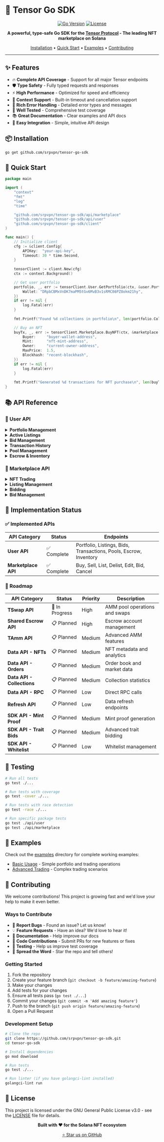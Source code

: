 # 🚀 Tensor Go SDK

<div align="center">

[![Go Version](https://img.shields.io/badge/Go-1.19+-00ADD8?style=for-the-badge&logo=go)](https://golang.org)
[![License](https://img.shields.io/badge/License-GPL%20v3-blue?style=for-the-badge)](LICENSE)


**A powerful, type-safe Go SDK for the [Tensor Protocol](https://docs.tensor.trade/) - The leading NFT marketplace on Solana**

[Installation](#-installation) •
[Quick Start](#-quick-start) •
[Examples](#-examples) •
[Contributing](#-contributing)

</div>

---

## ✨ Features
- 🔥 **Complete API Coverage** - Support for all major Tensor endpoints
- 🛡️ **Type Safety** - Fully typed requests and responses
- ⚡ **High Performance** - Optimized for speed and efficiency
- 🔄 **Context Support** - Built-in timeout and cancellation support
- 📝 **Rich Error Handling** - Detailed error types and messages
- 🧪 **Well Tested** - Comprehensive test coverage
- 📚 **Great Documentation** - Clear examples and API docs
- 🔧 **Easy Integration** - Simple, intuitive API design

## 📦 Installation

```bash
go get github.com/srpvpn/tensor-go-sdk
```

## 🚀 Quick Start

```go
package main

import (
    "context"
    "fmt"
    "log"
    "time"

    "github.com/srpvpn/tensor-go-sdk/api/marketplace"
    "github.com/srpvpn/tensor-go-sdk/api/user"
    "github.com/srpvpn/tensor-go-sdk/client"
)

func main() {
    // Initialize client
    cfg := &client.Config{
        APIKey:  "your-api-key",
        Timeout: 30 * time.Second,
    }
    
    tensorClient := client.New(cfg)
    ctx := context.Background()

    // Get user portfolio
    portfolio, _, err := tensorClient.User.GetPortfolio(ctx, &user.PortfolioRequest{
        Wallet: "DRpbCBMxVnDK7maPM5tGv6MvB3v1sRMC86PZ8okm21hy",
    })
    if err != nil {
        log.Fatal(err)
    }
    
    fmt.Printf("Found %d collections in portfolio\n", len(portfolio.Collections))

    // Buy an NFT
    buyTx, _, err := tensorClient.Marketplace.BuyNFT(ctx, &marketplace.BuyNFTRequest{
        Buyer:     "buyer-wallet-address",
        Mint:      "nft-mint-address",
        Owner:     "current-owner-address",
        MaxPrice:  1.5,
        Blockhash: "recent-blockhash",
    })
    if err != nil {
        log.Fatal(err)
    }
    
    fmt.Printf("Generated %d transactions for NFT purchase\n", len(buyTx.Txs))
}
```

## 📚 API Reference

### 👤 User API

<details>
<summary><b>Portfolio Management</b></summary>

```go
// Get user's NFT portfolio
portfolio, _, err := client.User.GetPortfolio(ctx, &user.PortfolioRequest{
    Wallet:                "wallet-address",
    IncludeBidCount:       &[]bool{true}[0],
    IncludeFavouriteCount: &[]bool{true}[0],
    IncludeUnverified:     &[]bool{false}[0],
    Currencies:            []string{"SOL", "USDC"},
})
```
</details>

<details>
<summary><b>Active Listings</b></summary>

```go
// Get user's active NFT listings
listings, _, err := client.User.GetListings(ctx, &user.ListingsRequest{
    Wallets:    []string{"wallet1", "wallet2"},
    SortBy:     "PriceDesc",
    Limit:      50,
    CollId:     &[]string{"collection-id"}[0],
    Currencies: []string{"SOL"},
})
```
</details>

<details>
<summary><b>Bid Management</b></summary>

```go
// Get NFT bids
nftBids, _, err := client.User.GetNFTBids(ctx, &user.NFTBidsRequest{
    Owner:  "wallet-address",
    Limit:  100,
    CollId: &[]string{"collection-id"}[0],
})

// Get collection bids
collBids, _, err := client.User.GetCollectionBids(ctx, &user.CollectionBidsRequest{
    Owner:  "wallet-address",
    Limit:  100,
    CollId: &[]string{"collection-id"}[0],
})

// Get trait bids
traitBids, _, err := client.User.GetTraitBids(ctx, &user.TraitBidsRequest{
    Owner:  "wallet-address",
    Limit:  100,
    CollId: &[]string{"collection-id"}[0],
})
```
</details>

<details>
<summary><b>Transaction History</b></summary>

```go
// Get user's transaction history
transactions, _, err := client.User.GetTransactions(ctx, &user.TransactionsRequest{
    Wallets: []string{"wallet-address"},
    Limit:   100,
    TxTypes: []string{"SALE_BUY_NOW", "SALE_ACCEPT_BID", "LIST"},
    Collid:  "collection-id",
})
```
</details>

<details>
<summary><b>Pool Management</b></summary>

```go
// Get TSwap pools
tswapPools, _, err := client.User.GetTSwapPools(ctx, &user.TSwapsPoolsRequest{
    Owner:         "wallet-address",
    PoolAddresses: []string{"pool1", "pool2"},
    Limit:         50,
})

// Get TAmm pools
tammPools, _, err := client.User.GetTAmmPools(ctx, &user.TAmmPoolsRequest{
    Owner:         "wallet-address",
    PoolAddresses: []string{"pool1", "pool2"},
    Limit:         50,
})
```
</details>

<details>
<summary><b>Escrow & Inventory</b></summary>

```go
// Get escrow accounts
escrow, _, err := client.User.GetEscrowAccounts(ctx, &user.EscrowAccountsRequest{
    Owner: "wallet-address",
})

// Get inventory for collection
inventory, _, err := client.User.GetInventoryForCollection(ctx, &user.InventoryForCollectionRequest{
    Wallets: []string{"wallet-address"},
    CollId:  &[]string{"collection-id"}[0],
    Limit:   &[]int32{100}[0],
})
```
</details>

### 🛒 Marketplace API

<details>
<summary><b>NFT Trading</b></summary>

```go
// Buy NFT
buyTx, _, err := client.Marketplace.BuyNFT(ctx, &marketplace.BuyNFTRequest{
    Buyer:              "buyer-wallet",
    Mint:               "nft-mint",
    Owner:              "current-owner",
    MaxPrice:           1.5,
    Blockhash:          "recent-blockhash",
    OptionalRoyaltyPct: &[]int32{5}[0],
})

// Sell NFT (accept bid)
sellTx, _, err := client.Marketplace.SellNFT(ctx, &marketplace.SellNFTRequest{
    Seller:     "seller-wallet",
    Mint:       "nft-mint",
    BidAddress: "bid-address",
    MinPrice:   1.0,
    Blockhash:  "recent-blockhash",
})
```
</details>

<details>
<summary><b>Listing Management</b></summary>

```go
// List NFT
listTx, _, err := client.Marketplace.ListNFT(ctx, &marketplace.ListNFTRequest{
    Mint:      "nft-mint",
    Owner:     "owner-wallet",
    Price:     2.5,
    Blockhash: "recent-blockhash",
    ExpireIn:  &[]int32{3600}[0], // 1 hour
})

// Edit listing
editTx, _, err := client.Marketplace.EditListing(ctx, &marketplace.EditListingRequest{
    Mint:      "nft-mint",
    Owner:     "owner-wallet",
    Price:     3.0, // New price
    Blockhash: "recent-blockhash",
})

// Delist NFT
delistTx, _, err := client.Marketplace.DelistNFT(ctx, &marketplace.DelistNFTRequest{
    Mint:      "nft-mint",
    Owner:     "owner-wallet",
    Blockhash: "recent-blockhash",
})
```
</details>

<details>
<summary><b>Bidding</b></summary>

```go
// Place NFT bid
nftBidTx, _, err := client.Marketplace.PlaceNFTBid(ctx, &marketplace.PlaceNFTBidRequest{
    Owner:           "bidder-wallet",
    Price:           1.5,
    Mint:            "nft-mint",
    Blockhash:       "recent-blockhash",
    UseSharedEscrow: &[]bool{true}[0],
})

// Place collection bid
collBidTx, _, err := client.Marketplace.PlaceCollectionBid(ctx, &marketplace.PlaceCollectionBidRequest{
    Owner:     "bidder-wallet",
    Price:     1.0,
    Quantity:  5,
    CollId:    "collection-id",
    Blockhash: "recent-blockhash",
})

// Place trait bid
traitBidTx, _, err := client.Marketplace.PlaceTraitBid(ctx, &marketplace.PlaceTraitBidRequest{
    Owner:     "bidder-wallet",
    Price:     0.8,
    Quantity:  3,
    CollId:    "collection-id",
    Traits:    []string{"trait1", "trait2"},
    Blockhash: "recent-blockhash",
})
```
</details>

<details>
<summary><b>Bid Management</b></summary>

```go
// Edit bid
editBidTx, _, err := client.Marketplace.EditBid(ctx, &marketplace.EditBidRequest{
    BidStateAddress: "bid-state-address",
    Blockhash:       "recent-blockhash",
    Price:           &[]float64{2.0}[0], // New price
    Quantity:        &[]int32{10}[0],    // New quantity
})

// Cancel bid
cancelTx, _, err := client.Marketplace.CancelBid(ctx, &marketplace.CancelBidRequest{
    BidStateAddress: "bid-state-address",
    Blockhash:       "recent-blockhash",
})
```
</details>

## 🎯 Implementation Status

### ✅ Implemented APIs

| API Category | Status | Endpoints |
|-------------|--------|-----------|
| **User API** | ✅ Complete | Portfolio, Listings, Bids, Transactions, Pools, Escrow, Inventory |
| **Marketplace API** | ✅ Complete | Buy, Sell, List, Delist, Edit, Bid, Cancel |

### 🚧 Roadmap

| API Category | Status | Priority | Description |
|-------------|--------|----------|-------------|
| **TSwap API** | 🔄 In Progress | High | AMM pool operations and swaps |
| **Shared Escrow API** | 📋 Planned | High | Escrow account management |
| **TAmm API** | 📋 Planned | Medium | Advanced AMM features |
| **Data API - NFTs** | 📋 Planned | Medium | NFT metadata and analytics |
| **Data API - Orders** | 📋 Planned | Medium | Order book and market data |
| **Data API - Collections** | 📋 Planned | Medium | Collection statistics |
| **Data API - RPC** | 📋 Planned | Low | Direct RPC calls |
| **Refresh API** | 📋 Planned | Low | Data refresh endpoints |
| **SDK API - Mint Proof** | 📋 Planned | Medium | Mint proof generation |
| **SDK API - Trait Bids** | 📋 Planned | Medium | Advanced trait bidding |
| **SDK API - Whitelist** | 📋 Planned | Low | Whitelist management |

## 🧪 Testing

```bash
# Run all tests
go test ./...

# Run tests with coverage
go test -cover ./...

# Run tests with race detection
go test -race ./...

# Run specific package tests
go test ./api/user
go test ./api/marketplace
```

## 📖 Examples

Check out the [examples](./examples) directory for complete working examples:

- [Basic Usage](./examples/basic_usage/main.go) - Simple portfolio and trading operations
- [Advanced Trading](./examples/offline_demo/main.go) - Complex trading scenarios

## 🤝 Contributing

We welcome contributions! This project is growing fast and we'd love your help to make it even better.

### Ways to Contribute

- 🐛 **Report Bugs** - Found an issue? Let us know!
- 💡 **Feature Requests** - Have an idea? We'd love to hear it!
- 📝 **Documentation** - Help improve our docs
- 🔧 **Code Contributions** - Submit PRs for new features or fixes
- 🧪 **Testing** - Help us improve test coverage
- 🌟 **Spread the Word** - Star the repo and tell others!

### Getting Started

1. Fork the repository
2. Create your feature branch (`git checkout -b feature/amazing-feature`)
3. Make your changes
4. Add tests for your changes
5. Ensure all tests pass (`go test ./...`)
6. Commit your changes (`git commit -m 'Add amazing feature'`)
7. Push to the branch (`git push origin feature/amazing-feature`)
8. Open a Pull Request

### Development Setup

```bash
# Clone the repo
git clone https://github.com/srpvpn/tensor-go-sdk.git
cd tensor-go-sdk

# Install dependencies
go mod download

# Run tests
go test ./...

# Run linter (if you have golangci-lint installed)
golangci-lint run
```

## 📄 License

This project is licensed under the GNU General Public License v3.0 - see the [LICENSE](LICENSE) file for details.


<div align="center">

**Built with ❤️ for the Solana NFT ecosystem**

[⭐ Star us on GitHub](https://github.com/srpvpn/tensor-go-sdk) 

</div>